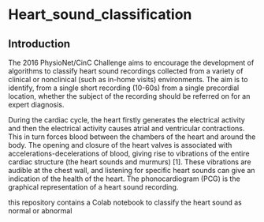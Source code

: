 # Heart_sound_classification

## Introduction

The 2016 PhysioNet/CinC Challenge aims to encourage the development of algorithms to classify heart sound recordings collected from a variety of clinical or nonclinical (such as in-home visits) environments. The aim is to identify, from a single short recording (10-60s) from a single precordial location, whether the subject of the recording should be referred on for an expert diagnosis.

During the cardiac cycle, the heart firstly generates the electrical activity and then the electrical activity causes atrial and ventricular contractions. This in turn forces blood between the chambers of the heart and around the body. The opening and closure of the heart valves is associated with accelerations-decelerations of blood, giving rise to vibrations of the entire cardiac structure (the heart sounds and murmurs) [1]. These vibrations are audible at the chest wall, and listening for specific heart sounds can give an indication of the health of the heart. The phonocardiogram (PCG) is the graphical representation of a heart sound recording. 

this repository contains a Colab notebook to classify the heart sound as normal or abnormal

